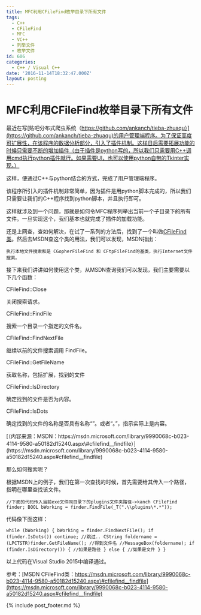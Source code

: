 ```yaml
---
title: MFC利用CFileFind枚举目录下所有文件
tags:
  - C++
  - CFileFind
  - MFC
  - VC++
  - 列举文件
  - 枚举文件
id: 606
categories:
  - C++ / Visual C++
date: '2016-11-14T18:32:47.000Z'
layout: posting
---
```


# MFC利用CFileFind枚举目录下所有文件

最近在写[贴吧分布式爬虫系统（https://github.com/ankanch/tieba-zhuaqu）](https://github.com/ankanch/tieba-zhuaqu)的用户管理端程序。为了保证高度可扩展性，在该程序的数据分析部分，引入了插件机制。这样日后需要拓展功能的时候只需要不断的增加插件（由于插件是python写的，所以我们只需要用C++调用cmd执行python插件就行。如果需要UI，也可以使用python自带的Tkinter实现。）

这样，便通过C++与python结合的方式，完成了用户管理端程序。

该程序所引入的插件机制非常简单，因为插件是用python脚本完成的，所以我们只需要让我们的C++程序找到python脚本，并且执行即可。

这样就涉及到一个问题，那就是如何令MFC程序列举出当前一个子目录下的所有文件。一旦实现这个，我们基本也就完成了插件的加载功能。

还是上网查，查如何解决，在试了一系列的方法后，找到了一个叫做[CFileFind类](https://msdn.microsoft.com/library/9990068c-b023-4114-9580-a50182d15240.aspx#cfilefind__findfile)。然后去MSDN查这个类的用法，我们可以发现，MSDN指出：

```
执行本地文件搜索和是 CGopherFileFind 和 CFtpFileFind的基类，执行Internet文件搜索。
```

接下来我们讲讲如何使用这个类，从MSDN查询我们可以发现，我们主要需要以下几个函数：

CFileFind::Close

关闭搜索请求。

CFileFind::FindFile

搜索一个目录一个指定的文件名。

CFileFind::FindNextFile

继续以前的文件搜索调用 FindFile。

 </tr>

CFileFind::GetFileName

获取名称，包括扩展，找到的文件

CFileFind::IsDirectory

确定找到的文件是否为内容。

CFileFind::IsDots

确定找到的文件的名称是否具有名称“”。或者“。”，指示实际上是内容。

 </tr> </tbody> </table> [（内容来源：MSDN：https://msdn.microsoft.com/library/9990068c-b023-4114-9580-a50182d15240.aspx\#cfilefind__findfile）](https://msdn.microsoft.com/library/9990068c-b023-4114-9580-a50182d15240.aspx#cfilefind__findfile)

那么如何搜索呢？

根据MSDN上的例子，我们在第一次查找的时候，首先需要给其传入一个路径，指明在哪里查找该文件。

```
//下面的代码传入当前exe文件同目录下的plugins文件夹路径->kanch CFileFind finder; BOOL bWorking = finder.FindFile(_T(".\\plugins\*.*"));
```

代码像下面这样：

```
while (bWorking) { bWorking = finder.FindNextFile(); if (finder.IsDots()) continue; //跳过.. CString foldername = (LPCTSTR)finder.GetFileName(); //得到文件名 //MessageBox(foldername); if (finder.IsDirectory()) { //如果是路径 } else { //如果是文件 } }
```

以上代码在Visual Studio 2015中编译通过。

参考：[MSDN CFileFind类：https://msdn.microsoft.com/library/9990068c-b023-4114-9580-a50182d15240.aspx\#cfilefind__findfile](https://msdn.microsoft.com/library/9990068c-b023-4114-9580-a50182d15240.aspx#cfilefind__findfile)



{% include post_footer.md %}